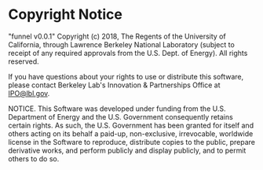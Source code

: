 # Copyright Notice

"funnel v0.0.1" Copyright (c) 2018, The Regents of the University of California,
through Lawrence Berkeley National Laboratory (subject to receipt of any required
approvals from the U.S. Dept. of Energy).  All rights reserved.

If you have questions about your rights to use or distribute this software, please
contact Berkeley Lab's Innovation & Partnerships Office at  IPO@lbl.gov.

NOTICE.  This Software was developed under funding from the U.S. Department of
Energy and the U.S. Government consequently retains certain rights.  As such,
the U.S. Government has been granted for itself and others acting on its behalf
a paid-up, non-exclusive, irrevocable, worldwide license in the Software to
reproduce, distribute copies to the public, prepare derivative works, and perform
publicly and display publicly, and to permit others to do so. 
